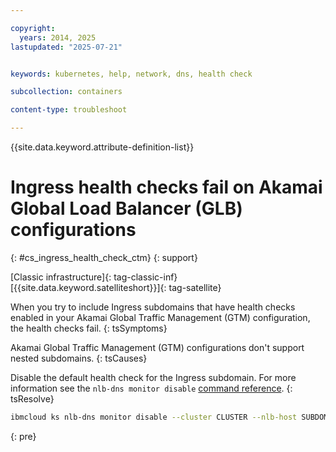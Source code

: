 ```yaml
---

copyright: 
  years: 2014, 2025
lastupdated: "2025-07-21"


keywords: kubernetes, help, network, dns, health check

subcollection: containers

content-type: troubleshoot

---
```


{{site.data.keyword.attribute-definition-list}}




# Ingress health checks fail on Akamai Global Load Balancer (GLB) configurations
{: #cs_ingress_health_check_ctm}
{: support}

[Classic infrastructure]{: tag-classic-inf} [{{site.data.keyword.satelliteshort}}]{: tag-satellite}


When you try to include Ingress subdomains that have health checks enabled in your Akamai Global Traffic Management (GTM) configuration, the health checks fail.
{: tsSymptoms}


Akamai Global Traffic Management (GTM) configurations don't support nested subdomains.
{: tsCauses}

Disable the default health check for the Ingress subdomain. For more information see the `nlb-dns monitor disable` [command reference](/docs/containers?topic=containers-kubernetes-service-cli#cs_nlb-dns-monitor-disable).
{: tsResolve}

```sh
ibmcloud ks nlb-dns monitor disable --cluster CLUSTER --nlb-host SUBDOMAIN 
```
{: pre}
